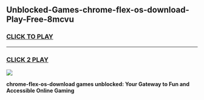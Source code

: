 
## Unblocked-Games-chrome-flex-os-download-Play-Free-8mcvu
<h3>
<a href="https://premium76.site?title=chrome-flex-os-download&ref=17A">CLICK TO PLAY</a></h3>
<hr>

<h3>
<a href="https://premium76.site?title=chrome-flex-os-download&ref=17A">CLICK 2 PLAY</a>
  
</h3>

<a href="https://premium76.site?title=chrome-flex-os-download&ref=17A"><img src="https://clearcache.store/games.png"></a>


**chrome-flex-os-download games unblocked: Your Gateway to Fun and Accessible Online Gaming**
